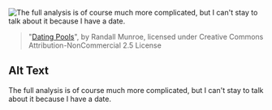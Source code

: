![The full analysis is of course much more complicated, but I can't stay to talk about it because I have a date.](https://imgs.xkcd.com/comics/dating_pools.png)
> "[Dating Pools](https://xkcd.com/314/)", by Randall Munroe, licensed under Creative Commons Attribution-NonCommercial 2.5 License

## Alt Text
The full analysis is of course much more complicated, but I can't stay to talk about it because I have a date.
